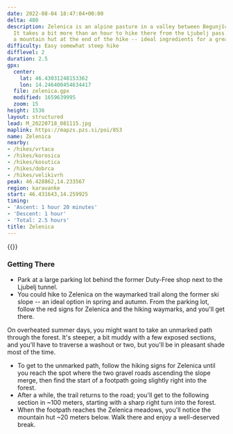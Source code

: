 ```yaml
---
date: 2022-08-04 18:47:04+00:00
delta: 480
description: Zelenica is an alpine pasture in a valley between Begunjščica and Vrtača.
  It takes a bit more than an hour to hike there from the Ljubelj pass, and there's
  a mountain hut at the end of the hike -- ideal ingredients for a great family trip.
difficulty: Easy somewhat steep hike
difflevel: 2
duration: 2.5
gpx:
  center:
    lat: 46.43031248153362
    lon: 14.246400454634417
  file: zelenica.gpx
  modified: 1659639995
  zoom: 15
height: 1536
layout: structured
lead: M_20220718_081115.jpg
maplink: https://mapzs.pzs.si/poi/853
name: Zelenica
nearby:
- /hikes/vrtaca
- /hikes/korosica
- /hikes/kosutica
- /hikes/dobrca
- /hikes/velikivrh
peak: 46.428862,14.233567
region: karavanke
start: 46.431643,14.259925
timing:
- 'Ascent: 1 hour 20 minutes'
- 'Descent: 1 hour'
- 'Total: 2.5 hours'
title: Zelenica
---
```

{{<hike-details description="yes">}}

### Getting There

* Park at a large parking lot behind the former Duty-Free shop next to the Ljubelj tunnel.
* You could hike to Zelenica on the waymarked trail along the former ski slope -- an ideal option in spring and autumn. From the parking lot, follow the red signs for Zelenica and the hiking waymarks, and you'll get there.

On overheated summer days, you might want to take an unmarked path through the forest. It's steeper, a bit muddy with a few exposed sections, and you'll have to traverse a washout or two, but you'll be in pleasant shade most of the time.

* To get to the unmarked path, follow the hiking signs for Zelenica until you reach the spot where the two gravel roads ascending the slope merge, then find the start of a footpath going slightly right into the forest.
* After a while, the trail returns to the road; you'll get to the following section in ~100 meters, starting with a sharp right turn into the forest.
* When the footpath reaches the Zelenica meadows, you'll notice the mountain hut ~20 meters below. Walk there and enjoy a well-deserved break.
